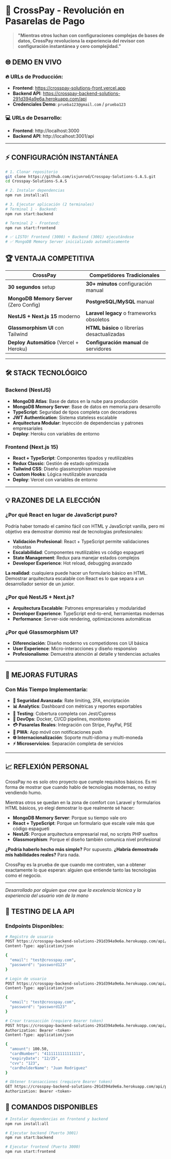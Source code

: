 # 🚀 CrossPay - Revolución en Pasarelas de Pago

> **"Mientras otros luchan con configuraciones complejas de bases de datos, CrossPay revoluciona la experiencia del revisor con configuración instantánea y cero complejidad."**

## 🌐 **DEMO EN VIVO**

### **🔥 URLs de Producción:**
- **Frontend**: https://crosspay-solutions-front.vercel.app
- **Backend API**: https://crosspay-backend-solutions-291d394a9e6a.herokuapp.com/api
- **Credenciales Demo**: `prueba123@gmail.com` / `prueba123`

### **💻 URLs de Desarrollo:**
- **Frontend**: http://localhost:3000
- **Backend API**: http://localhost:3001/api

---

## ⚡ **CONFIGURACIÓN INSTANTÁNEA**

```bash
# 1. Clonar repositorio
git clone https://github.com/isjunrod/Crosspay-Solutions-S.A.S.git
cd Crosspay-Solutions-S.A.S

# 2. Instalar dependencias
npm run install:all

# 3. Ejecutar aplicación (2 terminales)
# Terminal 1 - Backend:
npm run start:backend

# Terminal 2 - Frontend:
npm run start:frontend

# ✅ LISTO! Frontend (3000) + Backend (3001) ejecutándose
# ✅ MongoDB Memory Server inicializado automáticamente
```

## 🏆 **VENTAJA COMPETITIVA**

| **CrossPay**                            | **Competidores Tradicionales**              |
| --------------------------------------- | ------------------------------------------- |
| **30 segundos** setup                   | **30+ minutos** configuración manual        |
| **MongoDB Memory Server** (Zero Config) | **PostgreSQL/MySQL** manual                 |
| **NestJS + Next.js 15** moderno         | **Laravel legacy** o frameworks obsoletos   |
| **Glassmorphism UI** con Tailwind       | **HTML básico** o librerías desactualizadas |
| **Deploy Automático** (Vercel + Heroku) | **Configuración manual** de servidores      |

---

## 🛠️ **STACK TECNOLÓGICO**

### **Backend (NestJS)**
- **MongoDB Atlas**: Base de datos en la nube para producción
- **MongoDB Memory Server**: Base de datos en memoria para desarrollo
- **TypeScript**: Seguridad de tipos completa con decoradores
- **JWT Authentication**: Sistema stateless escalable
- **Arquitectura Modular**: Inyección de dependencias y patrones empresariales
- **Deploy**: Heroku con variables de entorno

### **Frontend (Next.js 15)**
- **React + TypeScript**: Componentes tipados y reutilizables
- **Redux Classic**: Gestión de estado optimizada
- **Tailwind CSS**: Diseño glassmorphism responsive
- **Custom Hooks**: Lógica reutilizable avanzada
- **Deploy**: Vercel con variables de entorno

---

## 💡 **RAZONES DE LA ELECCIÓN**

### **¿Por qué React en lugar de JavaScript puro?**

Podría haber tomado el camino fácil con HTML y JavaScript vanilla, pero mi objetivo era demostrar dominio real de tecnologías profesionales:

- **Validación Profesional**: React + TypeScript permite validaciones robustas
- **Escalabilidad**: Componentes reutilizables vs código espagueti
- **State Management**: Redux para manejar estados complejos
- **Developer Experience**: Hot reload, debugging avanzado

**La realidad**: cualquiera puede hacer un formulario básico en HTML. Demostrar arquitectura escalable con React es lo que separa a un desarrollador senior de un junior.

### **¿Por qué NestJS + Next.js?**
- **Arquitectura Escalable**: Patrones empresariales y modularidad
- **Developer Experience**: TypeScript end-to-end, herramientas modernas
- **Performance**: Server-side rendering, optimizaciones automáticas

### **¿Por qué Glassmorphism UI?**
- **Diferenciación**: Diseño moderno vs competidores con UI básica
- **User Experience**: Micro-interacciones y diseño responsivo
- **Profesionalismo**: Demuestra atención al detalle y tendencias actuales

---

## 🚀 **MEJORAS FUTURAS**

### **Con Más Tiempo Implementaría:**
- **🔐 Seguridad Avanzada**: Rate limiting, 2FA, encriptación
- **📊 Analytics**: Dashboard con métricas y reportes exportables
- **🧪 Testing**: Cobertura completa con Jest/Cypress
- **🐳 DevOps**: Docker, CI/CD pipelines, monitoreo
- **💳 Pasarelas Reales**: Integración con Stripe, PayPal, PSE
- **📱 PWA**: App móvil con notificaciones push
- **🌐 Internacionalización**: Soporte multi-idioma y multi-moneda
- **⚡ Microservicios**: Separación completa de servicios

---

## 📈 **REFLEXIÓN PERSONAL**

CrossPay no es solo otro proyecto que cumple requisitos básicos. Es mi forma de mostrar que cuando hablo de tecnologías modernas, no estoy vendiendo humo.

Mientras otros se quedan en la zona de comfort con Laravel y formularios HTML básicos, yo elegí demostrar lo que realmente sé hacer:

- **MongoDB Memory Server**: Porque su tiempo vale oro
- **React + TypeScript**: Porque un formulario que escale vale más que código espagueti  
- **NestJS**: Porque arquitectura empresarial real, no scripts PHP sueltos
- **Glassmorphism**: Porque el diseño también comunica nivel profesional

**¿Podría haberlo hecho más simple?** Por supuesto. **¿Habría demostrado mis habilidades reales?** Para nada.

CrossPay es la prueba de que cuando me contraten, van a obtener exactamente lo que esperan: alguien que entiende tanto las tecnologías como el negocio.

---

_Desarrollado por alguien que cree que la excelencia técnica y la experiencia del usuario van de la mano_

## 🧪 **TESTING DE LA API**

### **Endpoints Disponibles:**

```bash
# Registro de usuario
POST https://crosspay-backend-solutions-291d394a9e6a.herokuapp.com/api/auth/register
Content-Type: application/json

{
  "email": "test@crosspay.com",
  "password": "password123"
}

# Login de usuario
POST https://crosspay-backend-solutions-291d394a9e6a.herokuapp.com/api/auth/login
Content-Type: application/json

{
  "email": "test@crosspay.com",
  "password": "password123"
}

# Crear transacción (requiere Bearer token)
POST https://crosspay-backend-solutions-291d394a9e6a.herokuapp.com/api/payments
Authorization: Bearer <token>
Content-Type: application/json

{
  "amount": 100.50,
  "cardNumber": "4111111111111111",
  "expiryDate": "12/25",
  "cvv": "123",
  "cardholderName": "Juan Rodriguez"
}

# Obtener transacciones (requiere Bearer token)
GET https://crosspay-backend-solutions-291d394a9e6a.herokuapp.com/api/payments
Authorization: Bearer <token>
```

## 🔧 **COMANDOS DISPONIBLES**

```bash
# Instalar dependencias en frontend y backend
npm run install:all

# Ejecutar backend (Puerto 3001)
npm run start:backend

# Ejecutar frontend (Puerto 3000)
npm run start:frontend
```
